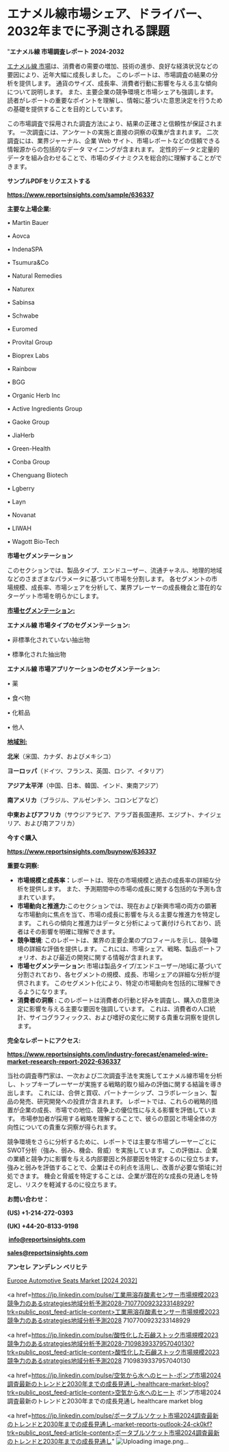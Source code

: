 # エナメル線市場シェア、ドライバー、2032年までに予測される課題

"<strong>エナメル線 市場調査レポート 2024-2032</strong>

<a href=https://www.reportsinsights.com/sample/636337>エナメル線 市場</a>は、消費者の需要の増加、技術の進歩、良好な経済状況などの要因により、近年大幅に成長しました。 このレポートは、市場調査の結果の分析を提供します。 通貨のサイズ、成長率、消費者行動に影響を与える主な傾向について説明します。 また、主要企業の競争環境と市場シェアも強調します。 読者がレポートの重要なポイントを理解し、情報に基づいた意思決定を行うための基礎を提供することを目的としています。

この市場調査で採用された調査方法により、結果の正確さと信頼性が保証されます。 一次調査には、アンケートの実施と直接の洞察の収集が含まれます。 二次調査には、業界ジャーナル、企業 Web サイト、市場レポートなどの信頼できる情報源からの包括的なデータ マイニングが含まれます。 定性的データと定量的データを組み合わせることで、市場のダイナミクスを総合的に理解することができます。

<strong><b>サンプルPDFをリクエストする</b></strong>

<a href=https://www.reportsinsights.com/sample/636337><strong><u>https://www.reportsinsights.com/sample/636337</u></strong></a>

<strong>主要な上場企業:</strong>

• Martin Bauer

• Aovca

• IndenaSPA

• Tsumura&Co

• Natural Remedies

• Naturex

• Sabinsa

• Schwabe

• Euromed

• Provital Group

• Bioprex Labs

• Rainbow

• BGG

• Organic Herb Inc

• Active Ingredients Group

• Gaoke Group

• JiaHerb

• Green-Health

• Conba Group

• Chenguang Biotech

• Lgberry

• Layn

• Novanat

• LIWAH

• Wagott Bio-Tech

<strong>市場セグメンテーション</strong>

このセクションでは、製品タイプ、エンドユーザー、流通チャネル、地理的地域などのさまざまなパラメータに基づいて市場を分割します。 各セグメントの市場規模、成長率、市場シェアを分析して、業界プレーヤーの成長機会と潜在的なターゲット市場を明らかにします。

<strong><u>市場セグメンテーション</u></strong><strong><u>:</u></strong>

<strong>エナメル線 市場タイプのセグメンテーション:</strong>

• 非標準化されていない抽出物

• 標準化された抽出物

<strong>エナメル線 市場アプリケーションのセグメンテーション:</strong>

• 薬

• 食べ物

• 化粧品

• 他人

<strong><u>地域別</u></strong><strong><u>:</u></strong>

<strong>北米</strong>（米国、カナダ、およびメキシコ）

<strong>ヨーロッパ</strong>（ドイツ、フランス、英国、ロシア、イタリア）

<strong>アジア太平洋</strong>（中国、日本、韓国、インド、東南アジア）

<strong>南アメリカ</strong>（ブラジル、アルゼンチン、コロンビアなど）

<strong>中東およびアフリカ</strong>（サウジアラビア、アラブ首長国連邦、エジプト、ナイジェリア、および南アフリカ）

<strong>今すぐ購入</strong>

<a href=https://www.reportsinsights.com/buynow/636337><strong><u>https://www.reportsinsights.com/buynow/636337</u></strong></a>

<strong>重要な洞察:</strong>
<ul>
  <li><strong>市場規模と成長率：</strong>レポートは、現在の市場規模と過去の成長率の詳細な分析を提供します。 また、予測期間中の市場の成長に関する包括的な予測も含まれています。</li>
  <li><strong>市場動向と推進力:</strong>このセクションでは、現在および新興市場の両方の顕著な市場動向に焦点を当て、市場の成長に影響を与える主要な推進力を特定します。 これらの傾向と推進力はデータと分析によって裏付けられており、読者はその影響を明確に理解できます。</li>
  <li><strong>競争環境</strong>: このレポートは、業界の主要企業のプロフィールを示し、競争環境の詳細な評価を提供します。 これには、市場シェア、戦略、製品ポートフォリオ、および最近の開発に関する情報が含まれます。</li>
  <li><strong>市場セグメンテーション: </strong>市場は製品タイプ/エンドユーザー/地域に基づいて分割されており、各セグメントの規模、成長、市場シェアの詳細な分析が提供されます。 このセグメント化により、特定の市場動向を包括的に理解できるようになります。</li>
  <li><strong>消費者の洞察 : </strong>このレポートは消費者の行動と好みを調査し、購入の意思決定に影響を与える主要な要因を強調しています。 これは、消費者の人口統計、サイコグラフィックス、および嗜好の変化に関する貴重な洞察を提供します。</li>
</ul>
<strong>完全なレポートにアクセス:</strong>

<a href=https://www.reportsinsights.com/industry-forecast/enameled-wire-market-research-report-2022-636337><strong><u><b>https://www.reportsinsights.com/industry-forecast/enameled-wire-market-research-report-2022-636337</b></u></strong></a>

当社の調査専門家は、一次および二次調査手法を実施してエナメル線市場を分析し、トップキープレーヤーが実施する戦略的取り組みの評価に関する結論を導き出します。 これには、合併と買収、パートナーシップ、コラボレーション、製品の発売、研究開発への投資が含まれます。 レポートでは、これらの戦略的措置が企業の成長、市場での地位、競争上の優位性に与える影響を評価しています。 市場参加者が採用する戦略を理解することで、彼らの意図と市場全体の方向性についての貴重な洞察が得られます。

競争環境をさらに分析するために、レポートでは主要な市場プレーヤーごとにSWOT分析（強み、弱み、機会、脅威）を実施しています。 この評価は、企業の業績と競争力に影響を与える内部要因と外部要因を特定するのに役立ちます。 強みと弱みを評価することで、企業はその利点を活用し、改善が必要な領域に対処できます。 機会と脅威を特定することは、企業が潜在的な成長の見通しを特定し、リスクを軽減するのに役立ちます。

<strong>お問い合わせ：</strong>

<strong>(US) +1-214-272-0393</strong>

<strong>(UK) +44-20-8133-9198</strong>

<strong> </strong><a href=info@reportsinsights.com><strong><u>info@reportsinsights.com</u></strong></a>

<a href=sales@reportsinsights.com><strong><u>sales@reportsinsights.com</u></strong></a>

<strong>アンセレ アンデレン ベリヒテ</strong>

<a href=https://www.linkedin.com/pulse/europe-automotive-seats-markets-trends-growth-bacrf/>Europe Automotive Seats Market [2024 2032]</a>

<a href=https://jp.linkedin.com/pulse/工業用溶存酸素センサー市場規模2023競争力のあるstrategies地域分析予測2028-7107700923233148929?trk=public_post_feed-article-content>工業用溶存酸素センサー市場規模2023競争力のあるstrategies地域分析予測2028 7107700923233148929</a>

<a href=https://jp.linkedin.com/pulse/酸性化した石鹸ストック市場規模2023競争力のあるstrategies地域分析予測2028-7109839337957040130?trk=public_post_feed-article-content>酸性化した石鹸ストック市場規模2023競争力のあるstrategies地域分析予測2028 7109839337957040130</a>

<a href=https://jp.linkedin.com/pulse/空気から水へのヒート-ポンプ市場2024調査最新のトレンドと2030年までの成長見通し-healthcare-market-blog?trk=public_post_feed-article-content>空気から水へのヒート ポンプ市場2024調査最新のトレンドと2030年までの成長見通し healthcare market blog</a>

<a href=https://jp.linkedin.com/pulse/ポータブルソケット市場2024調査最新のトレンドと2030年までの成長見通し-market-reports-outlook-24-ck0kf?trk=public_post_feed-article-content>ポータブルソケット市場2024調査最新のトレンドと2030年までの成長見通し</a>"
![Uploading image.png…]()
